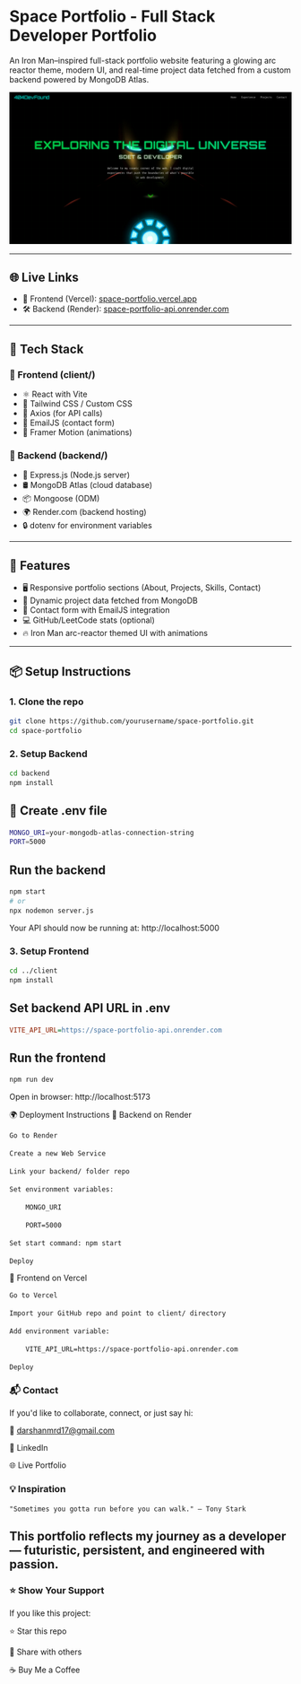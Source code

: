 #  Space Portfolio - Full Stack Developer Portfolio

An Iron Man–inspired full-stack portfolio website featuring a glowing arc reactor theme, modern UI, and real-time project data fetched from a custom backend powered by MongoDB Atlas.

<p align="center">
  <img src="./preview.png" width="800" />
</p>

---

## 🌐 Live Links

- 🚀 Frontend (Vercel): [space-portfolio.vercel.app](https://space-portfolio-8j5q.vercel.app/)
- 🛠️ Backend (Render): [space-portfolio-api.onrender.com](https://darshans-portfolio-info-backend.onrender.com)

---

## 🚀 Tech Stack

### 🔹 Frontend (client/)
- ⚛️ React with Vite
- 🎨 Tailwind CSS / Custom CSS
- 🔌 Axios (for API calls)
- 💌 EmailJS (contact form)
- 🧠 Framer Motion (animations)

### 🔸 Backend (backend/)
- 🧾 Express.js (Node.js server)
- 🛢️ MongoDB Atlas (cloud database)
- 📦 Mongoose (ODM)
- 🌍 Render.com (backend hosting)
- 🔒 dotenv for environment variables

---

## 🧠 Features

- 🖥️ Responsive portfolio sections (About, Projects, Skills, Contact)
- 🔄 Dynamic project data fetched from MongoDB
- 📧 Contact form with EmailJS integration
- 💻 GitHub/LeetCode stats (optional)
- 🔥 Iron Man arc-reactor themed UI with animations

---

## 📦 Setup Instructions

### 1. Clone the repo
```bash
git clone https://github.com/yourusername/space-portfolio.git
cd space-portfolio
```

### 2. Setup Backend
```bash
cd backend
npm install
```
## 📄 Create .env file
```bash
MONGO_URI=your-mongodb-atlas-connection-string
PORT=5000
```
## Run the backend
```bash
npm start
# or
npx nodemon server.js
```
Your API should now be running at: http://localhost:5000

### 3. Setup Frontend

```bash
cd ../client
npm install
```

## Set backend API URL in .env
```ini
VITE_API_URL=https://space-portfolio-api.onrender.com
```

## Run the frontend
```bash
npm run dev
```
Open in browser: http://localhost:5173

🌍 Deployment Instructions
🔹 Backend on Render

    Go to Render

    Create a new Web Service

    Link your backend/ folder repo

    Set environment variables:

        MONGO_URI

        PORT=5000

    Set start command: npm start

    Deploy

🔸 Frontend on Vercel

    Go to Vercel

    Import your GitHub repo and point to client/ directory

    Add environment variable:

        VITE_API_URL=https://space-portfolio-api.onrender.com

    Deploy
### 📬 Contact

If you'd like to collaborate, connect, or just say hi:

📧 darshanmrd17@gmail.com

🔗 LinkedIn

🌐 Live Portfolio


### 💡 Inspiration

    "Sometimes you gotta run before you can walk." – Tony Stark

## This portfolio reflects my journey as a developer — futuristic, persistent, and engineered with passion.

### ⭐ Show Your Support

If you like this project:

⭐ Star this repo

🔁 Share with others

☕ Buy Me a Coffee
